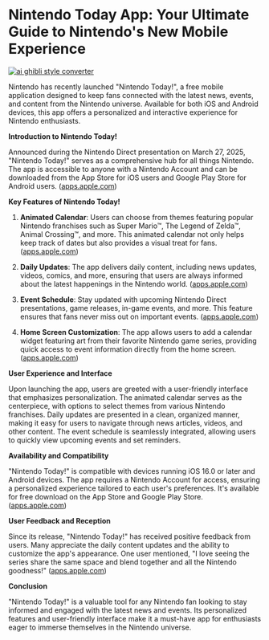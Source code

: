 # Nintendo Today App: Your Ultimate Guide to Nintendo's New Mobile Experience

[![ai ghibli style converter](https://i.imgur.com/dwt8Y5G.gif)](https://witbeam.net/slzx)

Nintendo has recently launched "Nintendo Today!", a free mobile application designed to keep fans connected with the latest news, events, and content from the Nintendo universe. Available for both iOS and Android devices, this app offers a personalized and interactive experience for Nintendo enthusiasts.

**Introduction to Nintendo Today!**

Announced during the Nintendo Direct presentation on March 27, 2025, "Nintendo Today!" serves as a comprehensive hub for all things Nintendo. The app is accessible to anyone with a Nintendo Account and can be downloaded from the App Store for iOS users and Google Play Store for Android users. ([apps.apple.com](https://apps.apple.com/us/app/nintendo-today/id6736725704?utm_source=openai))

**Key Features of Nintendo Today!**

1. **Animated Calendar**: Users can choose from themes featuring popular Nintendo franchises such as Super Mario™, The Legend of Zelda™, Animal Crossing™, and more. This animated calendar not only helps keep track of dates but also provides a visual treat for fans. ([apps.apple.com](https://apps.apple.com/us/app/nintendo-today/id6736725704?utm_source=openai))

2. **Daily Updates**: The app delivers daily content, including news updates, videos, comics, and more, ensuring that users are always informed about the latest happenings in the Nintendo world. ([apps.apple.com](https://apps.apple.com/us/app/nintendo-today/id6736725704?utm_source=openai))

3. **Event Schedule**: Stay updated with upcoming Nintendo Direct presentations, game releases, in-game events, and more. This feature ensures that fans never miss out on important events. ([apps.apple.com](https://apps.apple.com/us/app/nintendo-today/id6736725704?utm_source=openai))

4. **Home Screen Customization**: The app allows users to add a calendar widget featuring art from their favorite Nintendo game series, providing quick access to event information directly from the home screen. ([apps.apple.com](https://apps.apple.com/us/app/nintendo-today/id6736725704?utm_source=openai))

**User Experience and Interface**

Upon launching the app, users are greeted with a user-friendly interface that emphasizes personalization. The animated calendar serves as the centerpiece, with options to select themes from various Nintendo franchises. Daily updates are presented in a clean, organized manner, making it easy for users to navigate through news articles, videos, and other content. The event schedule is seamlessly integrated, allowing users to quickly view upcoming events and set reminders.

**Availability and Compatibility**

"Nintendo Today!" is compatible with devices running iOS 16.0 or later and Android devices. The app requires a Nintendo Account for access, ensuring a personalized experience tailored to each user's preferences. It's available for free download on the App Store and Google Play Store. ([apps.apple.com](https://apps.apple.com/us/app/nintendo-today/id6736725704?utm_source=openai))

**User Feedback and Reception**

Since its release, "Nintendo Today!" has received positive feedback from users. Many appreciate the daily content updates and the ability to customize the app's appearance. One user mentioned, "I love seeing the series share the same space and blend together and all the Nintendo goodness!" ([apps.apple.com](https://apps.apple.com/us/app/nintendo-today/id6736725704?utm_source=openai))

**Conclusion**

"Nintendo Today!" is a valuable tool for any Nintendo fan looking to stay informed and engaged with the latest news and events. Its personalized features and user-friendly interface make it a must-have app for enthusiasts eager to immerse themselves in the Nintendo universe.